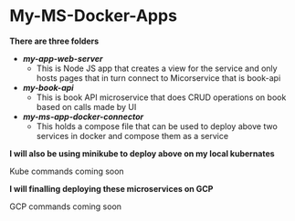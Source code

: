 # My-MS-Docker-Apps

**There are three folders**

* **_my-app-web-server_**
  * This is Node JS app that creates a view for the service and only hosts pages that in turn connect to Micorservice that is book-api
* **_my-book-api_**
  * This is book API microservice that does CRUD operations on book based on calls made by UI
* **_my-ms-app-docker-connector_**
  * This holds a compose file that can be used to deploy above two services in docker and compose them as a service

**I will also be using minikube to deploy above on my local kubernates**

Kube commands coming soon

**I will finalling deploying these microservices on GCP**

GCP commands coming soon
